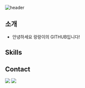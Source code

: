 ![header](https://capsule-render.vercel.app/api?type=waving&color=gradient&customColorList=10&height=200&text=rrangeess's%20GITHUB&fontSize=50&animation=twinkling&fontAlign=68&fontAlignY=36)

## 소개
- 안녕하세요 랑랑이의 GITHUB입니다!

## Skills

## Contact
<a href="https://www.instagram.com/keeezong"><img src="https://img.shields.io/badge/Instagram-E4405F?style=flat-square&logo=Instagram&logoColor=white"/></a>
<a href="https://blog.naver.com/zlions2127"><img src="https://img.shields.io/badge/Naver-03C75A?style=flat-square&logo=Naver&logoColor=white"/></a>
